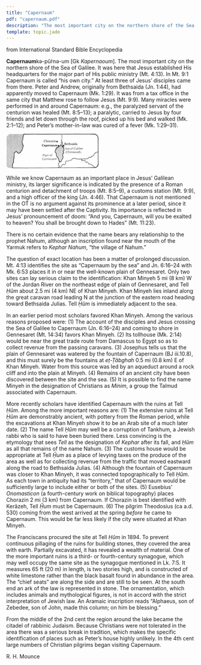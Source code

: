 ```yaml
---
title: "Capernaum"
pdf: "capernaum.pdf"
description: "The most important city on the northern shore of the Sea of Galilee. It was here that Jesus established His headquarters for the major part of His public ministry (Mt. 4:13)."
template: topic.jade
---
```


from International Standard Bible Encyclopedia

**Capernaum**kə-pûr̀nə-um [Gk *Kapernaoum*]. The most important city on
the northern shore of the Sea of Galilee. It was here that Jesus
established His headquarters for the major part of His public ministry
(Mt. 4:13). In Mt. 9:1 Capernaum is called “his own city.” At least
three of Jesus’ disciples came from there. Peter and Andrew, originally
from Bethsaida (Jn. 1:44), had apparently moved to Capernaum (Mk. 1:29).
It was from a tax office in the same city that Matthew rose to follow
Jesus (Mt. 9:9). Many miracles were performed in and around Capernaum:
e.g., the paralyzed servant of the centurion was healed (Mt. 8:5–13); a
paralytic, carried to Jesus by four friends and let down through the
roof, picked up his bed and walked (Mk. 2:1–12); and Peter’s
mother-in-law was cured of a fever (Mk. 1:29–31).

![](img/capernaum.png)

While we know Capernaum as an important place in Jesus’ Galilean
ministry, its larger significance is indicated by the presence of a
Roman centurion and detachment of troops (Mt. 8:5–9), a customs station
(Mt. 9:9), and a high officer of the king (Jn. 4:46). That Capernaum is
not mentioned in the OT is no argument against its prominence at a later
period, since it may have been settled after the Captivity. Its
importance is reflected in Jesus’ pronouncement of doom: “And you,
Capernaum, will you be exalted to heaven? You shall be brought down to
Hades” (Mt. 11:23).

There is no certain evidence that the name bears any relationship to the
prophet Nahum, although an inscription found near the mouth of the
Yarmuk refers to *Kephar Nahum*, “the village of Nahum.”

The question of exact location has been a matter of prolonged
discussion. Mt. 4:13 identifies the site as “Capernaum by the sea” and
Jn. 6:16–24 with Mk. 6:53 places it in or near the well-known plain of
Gennesaret. Only two sites can lay serious claim to the identification:
Khan Minyeh 5 mi (8 km) W of the Jordan River on the northeast edge of
plain of Gennesaret, and Tell *Ḥûm* about 2.5 mi (4 km) NE of Khan
Minyeh. Khan Minyeh lies inland along the great caravan road leading N
at the junction of the eastern road heading toward Bethsaida Julias.
Tell *Ḥûm* is immediately adjacent to the sea.

In an earlier period most scholars favored Khan Minyeh. Among the
various reasons proposed were: (1) The account of the disciples and
Jesus crossing the Sea of Galilee to Capernaum (Jn. 6:16–24) and coming
to shore in Gennesaret (Mt. 14:34) favors Khan Minyeh. (2) Its tollhouse
(Mk. 2:14) would be near the great trade route from Damascus to Egypt so
as to collect revenue from the passing caravans. (3) Josephus tells us
that the plain of Gennesaret was watered by the fountain of Capernaum
(BJ iii.10.8), and this must surely be the fountains at *eṭ-Ṭâbghah* 0.5
mi (0.8 km) E of Khan Minyeh. Water from this source was led by an
aqueduct around a rock cliff and into the plain at Minyeh. (4) Remains
of an ancient city have been discovered between the site and the sea.
(5) It is possible to find the name Minyeh in the designation of
Christians as *Minim*, a group the Talmud associated with Capernaum.

More recently scholars have identified Capernaum with the ruins at Tell
*Ḥûm*. Among the more important reasons are: (1) The extensive ruins at
Tell *Ḥûm* are demonstrably ancient, with pottery from the Roman period,
while the excavations at Khan Minyeh show it to be an Arab site of a
much later date. (2) The name Tell *Ḥûm* may well be a corruption of
Tankhum, a Jewish rabbi who is said to have been buried there. Less
convincing is the etymology that sees *Tell* as the designation of
*Kephar* after its fall, and *Ḥûm* as all that remains of the name
Nahum. (3) The customs house would be appropriate at Tell *Ḥ̂um* as a
place of levying taxes on the produce of the area as well as for
collecting revenue from the traffic that moved eastward along the road
to Bethsaida Julias. (4) Although the fountain of Capernaum was closer
to Khan Minyeh, it was connected topographically to Tell *Ḥûm*. As each
town in antiquity had its “territory,” that of Capernaum would be
sufficiently large to include either or both of the sites. (5) Eusebius’
*Onomasticon* (a fourth-century work on biblical topography) places
Chorazin 2 mi (3 km) from Capernaum. If Chorazin is best identified with
Kerâzeh, Tell *Ḥ̂um* must be Capernaum. (6) The pilgrim Theodosius (ca
a.d. 530) coming from the west arrived at the spring *before* he came to
Capernaum. This would be far less likely if the city were situated at
Khan Minyeh.

The Franciscans procured the site at Tell *Ḥûm* in 1894. To prevent
continuous pillaging of the ruins for building stones, they covered the
area with earth. Partially excavated, it has revealed a wealth of
material. One of the more important ruins is a third- or fourth-century
synagogue, which may well occupy the same site as the synagogue
mentioned in Lk. 7:5. It measures 65 ft (20 m) in length, is two stories
high, and is constructed of white limestone rather than the black basalt
found in abundance in the area. The “chief seats” are along the side and
are still to be seen. At the south end an ark of the law is represented
in stone. The ornamentation, which includes animals and mythological
figures, is not in accord with the strict interpretation of Jewish law.
An Aramaic inscription reads “Alphaeus, son of Zebedee, son of John,
made this column; on him be blessing.”

From the middle of the 2nd cent the region around the lake became the
citadel of rabbinic Judaism. Because Christians were not tolerated in
the area there was a serious break in tradition, which makes the
specific identification of places such as Peter’s house highly unlikely.
In the 4th cent large numbers of Christian pilgrims began visiting
Capernaum.

R. H. Mounce

